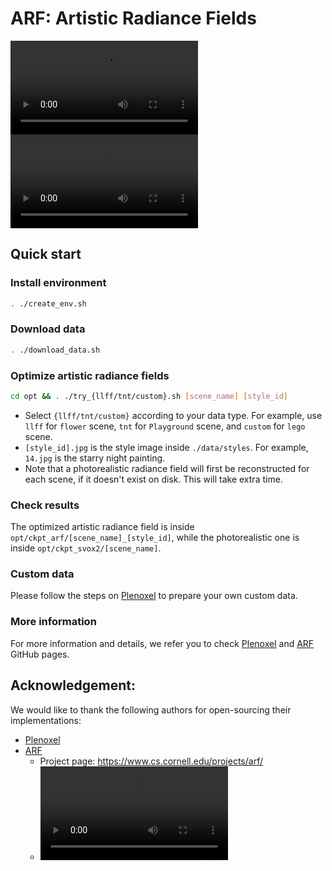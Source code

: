 # ARF: Artistic Radiance Fields
![](./resources/fortress_brutal.mp4)
![](./resources/fortress_brutal.mov)


## Quick start

### Install environment
```bash
. ./create_env.sh
```
### Download data
```bash
. ./download_data.sh
```
### Optimize artistic radiance fields
```bash
cd opt && . ./try_{llff/tnt/custom}.sh [scene_name] [style_id]
```
* Select ```{llff/tnt/custom}``` according to your data type. For example, use ```llff``` for ```flower``` scene, ```tnt``` for ```Playground``` scene, and ```custom``` for ```lego``` scene. 
* ```[style_id].jpg``` is the style image inside ```./data/styles```. For example, ```14.jpg``` is the starry night painting.
* Note that a photorealistic radiance field will first be reconstructed for each scene, if it doesn't exist on disk. This will take extra time.

### Check results
The optimized artistic radiance field is inside ```opt/ckpt_arf/[scene_name]_[style_id]```, while the photorealistic one is inside ```opt/ckpt_svox2/[scene_name]```.

### Custom data
Please follow the steps on [Plenoxel](https://github.com/sxyu/svox2) to prepare your own custom data.

### More information
For more information and details, we refer you to check [Plenoxel](https://github.com/sxyu/svox2) and [ARF](https://github.com/Kai-46/ARF-svox2) GitHub pages.

## Acknowledgement:
We would like to thank the following authors for open-sourcing their implementations:
* [Plenoxel](https://github.com/sxyu/svox2)
* [ARF](https://github.com/Kai-46/ARF-svox2) 
  * Project page: <https://www.cs.cornell.edu/projects/arf/>
  * ![](./resources/ARF.mov)
